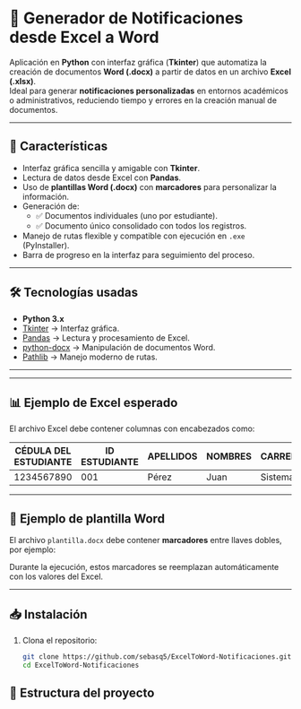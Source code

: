 # 📑 Generador de Notificaciones desde Excel a Word

Aplicación en **Python** con interfaz gráfica (**Tkinter**) que automatiza la creación de documentos **Word (.docx)** a partir de datos en un archivo **Excel (.xlsx)**.  
Ideal para generar **notificaciones personalizadas** en entornos académicos o administrativos, reduciendo tiempo y errores en la creación manual de documentos.

---

## 🚀 Características
- Interfaz gráfica sencilla y amigable con **Tkinter**.
- Lectura de datos desde Excel con **Pandas**.
- Uso de **plantillas Word (.docx)** con **marcadores** para personalizar la información.
- Generación de:
  - ✅ Documentos individuales (uno por estudiante).
  - ✅ Documento único consolidado con todos los registros.
- Manejo de rutas flexible y compatible con ejecución en `.exe` (PyInstaller).
- Barra de progreso en la interfaz para seguimiento del proceso.

---

## 🛠️ Tecnologías usadas
- **Python 3.x**
- [Tkinter](https://docs.python.org/3/library/tkinter.html) → Interfaz gráfica.
- [Pandas](https://pandas.pydata.org/) → Lectura y procesamiento de Excel.
- [python-docx](https://python-docx.readthedocs.io/) → Manipulación de documentos Word.
- [Pathlib](https://docs.python.org/3/library/pathlib.html) → Manejo moderno de rutas.

---

---

## 📊 Ejemplo de Excel esperado
El archivo Excel debe contener columnas con encabezados como:

| CÉDULA DEL ESTUDIANTE | ID ESTUDIANTE | APELLIDOS | NOMBRES | CARRERA | TEMA | TRL1 | TRL2 | TRL3 |
|------------------------|---------------|-----------|---------|---------|------|------|------|------|
| 1234567890            | 001           | Pérez     | Juan    | Sistemas| IA   | Dr. A| Dr. B| Dr. C|

---

## 📝 Ejemplo de plantilla Word
El archivo `plantilla.docx` debe contener **marcadores** entre llaves dobles, por ejemplo:


Durante la ejecución, estos marcadores se reemplazan automáticamente con los valores del Excel.

---

## 📥 Instalación
1. Clona el repositorio:
   ```bash
   git clone https://github.com/sebasq5/ExcelToWord-Notificaciones.git
   cd ExcelToWord-Notificaciones

## 📂 Estructura del proyecto

